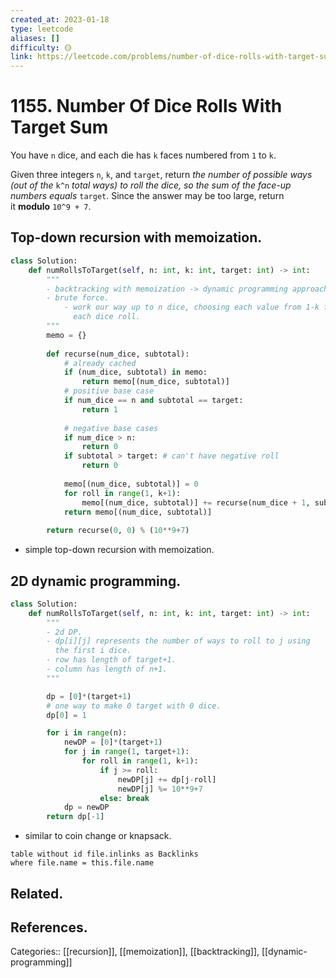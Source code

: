 ```yaml
---
created_at: 2023-01-18
type: leetcode
aliases: []
difficulty: 🟡
link: https://leetcode.com/problems/number-of-dice-rolls-with-target-sum/
---
```


# 1155. Number Of Dice Rolls With Target Sum

You have `n` dice, and each die has `k` faces numbered from `1` to `k`.

Given three integers `n`, `k`, and `target`, return _the number of possible ways (out of the_ `k^n` _total ways)_ _to roll the dice, so the sum of the face-up numbers equals_ `target`. Since the answer may be too large, return it **modulo** `10^9 + 7`.

## Top-down recursion with memoization.

```python
class Solution:
    def numRollsToTarget(self, n: int, k: int, target: int) -> int:
        """
        - backtracking with memoization -> dynamic programming approach.
        - brute force.
            - work our way up to n dice, choosing each value from 1-k for 
              each dice roll.
        """
        memo = {}
        
        def recurse(num_dice, subtotal):
            # already cached
            if (num_dice, subtotal) in memo:
                return memo[(num_dice, subtotal)]
            # positive base case
            if num_dice == n and subtotal == target:
                return 1
            
            # negative base cases
            if num_dice > n:
                return 0
            if subtotal > target: # can't have negative roll
                return 0
            
            memo[(num_dice, subtotal)] = 0
            for roll in range(1, k+1):
                memo[(num_dice, subtotal)] += recurse(num_dice + 1, subtotal + roll)
            return memo[(num_dice, subtotal)]
        
        return recurse(0, 0) % (10**9+7)
```

- simple top-down recursion with memoization.

## 2D dynamic programming.

```python
class Solution:
    def numRollsToTarget(self, n: int, k: int, target: int) -> int:
        """
        - 2d DP.
        - dp[i][j] represents the number of ways to roll to j using
          the first i dice.
        - row has length of target+1.
        - column has length of n+1.
        """

        dp = [0]*(target+1)
        # one way to make 0 target with 0 dice.
        dp[0] = 1

        for i in range(n):
            newDP = [0]*(target+1)
            for j in range(1, target+1):
                for roll in range(1, k+1):
                    if j >= roll:
                        newDP[j] += dp[j-roll]
                        newDP[j] %= 10**9+7
                    else: break
            dp = newDP
        return dp[-1]
```

- similar to coin change or knapsack.

```dataview
table without id file.inlinks as Backlinks
where file.name = this.file.name
```

## Related.

## References.

Categories:: [[recursion]], [[memoization]], [[backtracking]], [[dynamic-programming]]
